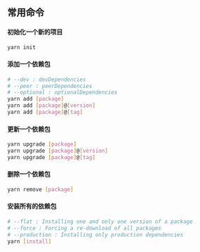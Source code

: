 ## 常用命令
#### 初始化一个新的项目
```bash
yarn init
```

#### 添加一个依赖包
```bash
# --dev : devDependencies
# --peer : peerDependencies
# --optional : optionalDependencies
yarn add [package]
yarn add [package]@[version]
yarn add [package]@[tag]
```

#### 更新一个依赖包
```bash
yarn upgrade [package]
yarn upgrade [package]@[version]
yarn upgrade [package]@[tag]
```

#### 删除一个依赖包
```bash
yarn remove [package]
```

#### 安装所有的依赖包
```bash
# --flat : Installing one and only one version of a package
# --force : Forcing a re-download of all packages
# --production : Installing only production dependencies
yarn [install]
```